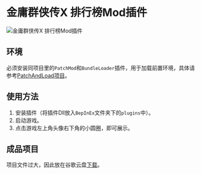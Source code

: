 # 金庸群侠传X 排行榜Mod插件

![金庸群侠传X 排行榜Mod插件](https://cdn.jsdelivr.net/gh/easternDay/ReadMe.IMGS//PatchMod/20211030030813.png)

## 环境

必须安装同项目里的`PatchMod`和`BundleLoader`插件，用于加载前置环境，具体请参考[PatchAndLoad项目](https://github.com/easternDay/JX_BepInEx5_Plugins/tree/main/PatchAndLoad)。

## 使用方法

1. 安装插件（将插件Dll放入`BepInEx`文件夹下的`plugins`中）。
2. 启动游戏。
3. 点击游戏左上角头像右下角的小圆圈，即可展示。

## 成品项目

项目文件过大，因此放在谷歌云盘[下载](https://drive.google.com/file/d/1enfsl-EUBEWBLl91j-4gDZHzE0gXxIdu/view?usp=sharing)。